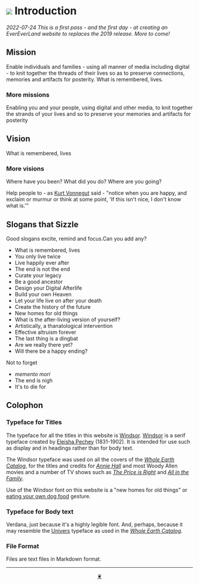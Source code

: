 # [![](https://pushme-pullyou.github.io/tootoo-2022/assets/icons/mark-github.svg )]( https://github.com/evereverland/2022/blob/main/pages/introduction.md "Source code on GitHub" ) Introduction

_2022-07-24 This is a first pass - and the first day - at creating an EverEverLand website to replaces the 2019 release. More to come!_


## Mission

Enable individuals and families - using all manner of media including digital - to knit together the threads of their lives so as to preserve connections, memories and artifacts for posterity. What is remembered, lives.

### More missions

Enabling you and your people, using digital and other media, to knit together the strands of your lives and so to preserve your memories and artifacts for posterity

## Vision

What is remembered, lives

### More visions

Where have you been? What did you do? Where are you going?

Help people to - as [Kurt Vonnegut]( https://en.wikipedia.org/wiki/Kurt_Vonnegut ) said - "notice when you are happy, and exclaim or murmur or think at some point, 'If this isn't nice, I don't know what is.'”


## Slogans that Sizzle

Good slogans excite, remind and focus.Can you add any?

* What is remembered, lives
* You only live twice
* Live happily ever after
* The end is not the end
* Curate your legacy
* Be a good ancestor
* Design your Digital Afterlife
* Build your own Heaven
* Let your life live on after your death
* Create the history of the future
* New homes for old things
* What is the after-living version of yourself?
* Artistically, a thanatological intervention
* Effective altruism forever
* The last thing is a dingbat
* Are we really there yet?
* Will there be a happy ending?

Not to forget

* _memento mori_
* The end is nigh
* It's to die for

## Colophon

### Typeface for Titles

The typeface for all the titles in this website is [Windsor]( https://en.wikipedia.org/wiki/Windsor_(typeface) ). [Windsor]( https://fontreviewjournal.com/windsor/ ) is a serif typeface created by [Eleisha Pechey]( http://luc.devroye.org/fonts-24790.html ) (1831-1902). It is intended for use such as display and in headings rather than for body text.

 The Windsor typeface was used on all the covers of the [_Whole Earth Catalog_]( https://en.wikipedia.org/wiki/Whole_Earth_Catalog ), for the titles and credits for [_Annie Hall_]( https://en.wikipedia.org/wiki/Annie_Hall ) and most Woody Allen movies and a number of TV shows such as [_The Price is Right_]( https://en.wikipedia.org/wiki/The_Price_Is_Right_(American_game_show) ) and [_All in the Family_]( https://en.wikipedia.org/wiki/All_in_the_Family ).

 Use of the Windsor font on this website is a "new homes for old things" or [eating your own dog food]( https://en.wikipedia.org/wiki/Eating_your_own_dog_food ) gesture.

### Typeface for Body text

Verdana, just because it's a highly legible font. And, perhaps, because it may resemble the [Univers]( https://en.wikipedia.org/wiki/Univers ) typeface as used in the [_Whole Earth Catalog_]( https://fontsinuse.com/uses/1578/the-last-whole-earth-catalog ).

### File Format

Files are text files in Markdown format.


***

<center title="Hello! Click me to go up to the top" ><a class=aDingbat href=javascript:window.scrollTo(0,0);> ❦ </a></center>
